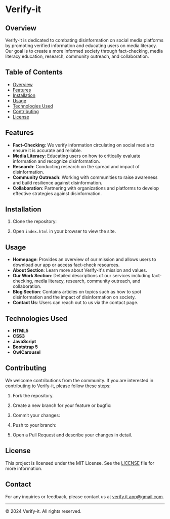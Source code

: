# Verify-it

## Overview

Verify-it is dedicated to combating disinformation on social media platforms by promoting verified information and educating users on media literacy. Our goal is to create a more informed society through fact-checking, media literacy education, research, community outreach, and collaboration.

## Table of Contents

- [Overview](#overview)
- [Features](#features)
- [Installation](#installation)
- [Usage](#usage)
- [Technologies Used](#technologies-used)
- [Contributing](#contributing)
- [License](#license)

## Features

- **Fact-Checking**: We verify information circulating on social media to ensure it is accurate and reliable.
- **Media Literacy**: Educating users on how to critically evaluate information and recognize disinformation.
- **Research**: Conducting research on the spread and impact of disinformation.
- **Community Outreach**: Working with communities to raise awareness and build resilience against disinformation.
- **Collaboration**: Partnering with organizations and platforms to develop effective strategies against disinformation.

## Installation

1. Clone the repository:

2. Open `index.html` in your browser to view the site.

## Usage

- **Homepage**: Provides an overview of our mission and allows users to download our app or access fact-check resources.
- **About Section**: Learn more about Verify-it's mission and values.
- **Our Work Section**: Detailed descriptions of our services including fact-checking, media literacy, research, community outreach, and collaboration.
- **Blog Section**: Contains articles on topics such as how to spot disinformation and the impact of disinformation on society.
- **Contact Us**: Users can reach out to us via the contact page.

## Technologies Used

- **HTML5**
- **CSS3**
- **JavaScript**
- **Bootstrap 5**
- **OwlCarousel**

## Contributing

We welcome contributions from the community. If you are interested in contributing to Verify-it, please follow these steps:

1. Fork the repository.
2. Create a new branch for your feature or bugfix:
3. Commit your changes:

4. Push to your branch:

5. Open a Pull Request and describe your changes in detail.

## License

This project is licensed under the MIT License. See the [LICENSE](LICENSE) file for more information.

## Contact

For any inquiries or feedback, please contact us at [verify.it.app@gmail.com](mailto:verify.it.app@gmail.com).

---

&copy; 2024 Verify-it. All rights reserved.
